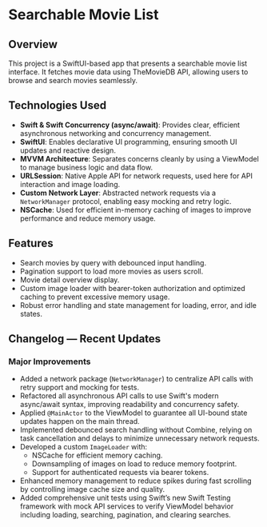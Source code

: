 # Searchable Movie List

## Overview
This project is a SwiftUI-based app that presents a searchable movie list interface. It fetches movie data using TheMovieDB API, allowing users to browse and search movies seamlessly.

## Technologies Used
- **Swift & Swift Concurrency (async/await)**: Provides clear, efficient asynchronous networking and concurrency management.
- **SwiftUI**: Enables declarative UI programming, ensuring smooth UI updates and reactive design.
- **MVVM Architecture**: Separates concerns cleanly by using a ViewModel to manage business logic and data flow.
- **URLSession**: Native Apple API for network requests, used here for API interaction and image loading.
- **Custom Network Layer**: Abstracted network requests via a `NetworkManager` protocol, enabling easy mocking and retry logic.
- **NSCache**: Used for efficient in-memory caching of images to improve performance and reduce memory usage.

## Features
- Search movies by query with debounced input handling.
- Pagination support to load more movies as users scroll.
- Movie detail overview display.
- Custom image loader with bearer-token authorization and optimized caching to prevent excessive memory usage.
- Robust error handling and state management for loading, error, and idle states.

## Changelog — Recent Updates

### Major Improvements
- Added a network package (`NetworkManager`) to centralize API calls with retry support and mocking for tests.
- Refactored all asynchronous API calls to use Swift's modern async/await syntax, improving readability and concurrency safety.
- Applied `@MainActor` to the ViewModel to guarantee all UI-bound state updates happen on the main thread.
- Implemented debounced search handling without Combine, relying on task cancellation and delays to minimize unnecessary network requests.
- Developed a custom `ImageLoader` with:
  - NSCache for efficient memory caching.
  - Downsampling of images on load to reduce memory footprint.
  - Support for authenticated requests via bearer tokens.
- Enhanced memory management to reduce spikes during fast scrolling by controlling image cache size and quality.
- Added comprehensive unit tests using Swift’s new Swift Testing framework with mock API services to verify ViewModel behavior including loading, searching, pagination, and clearing searches.
